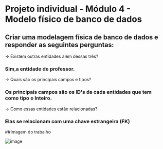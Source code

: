 # Projeto individual - Módulo 4 - Modelo físico de banco de dados
## Criar uma modelagem física de banco de dados e responder as seguintes perguntas:

-> Existem outras entidades além dessas três?
### Sim,a entidade de professor. 

-> Quais são os principais campos e tipos?
### Os principais campos são os ID's de cada entidades que tem como tipo o Inteiro.

-> Como essas entidades estão relacionadas?
### Elas se relacionam com uma chave estrangeira (FK)

##Imagem do trabalho

![image](https://user-images.githubusercontent.com/113373282/226912355-8bb9c354-7a6f-4e40-8174-d42aa884280c.png)
